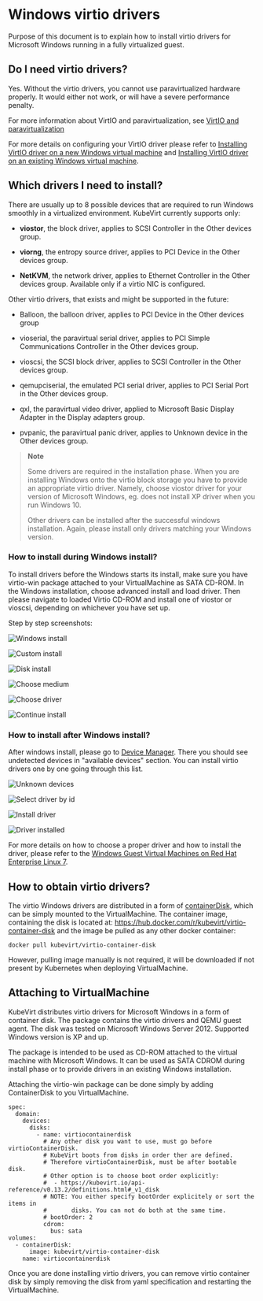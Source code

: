 # Windows virtio drivers

Purpose of this document is to explain how to install virtio drivers for
Microsoft Windows running in a fully virtualized guest.

## Do I need virtio drivers?

Yes. Without the virtio drivers, you cannot use paravirtualized hardware properly. It would either not work, or will have a severe performance penalty.

For more information about VirtIO and paravirtualization, see [VirtIO and paravirtualization](https://wiki.libvirt.org/page/Virtio)

For more details on configuring your VirtIO driver please refer to [Installing VirtIO driver on a new Windows virtual machine](https://docs.openshift.com/container-platform/4.7/virt/virtual_machines/virt-installing-virtio-drivers-on-new-windows-vm.html#virt-installing-virtio-drivers-on-new-windows-vm) and [Installing VirtIO driver on an existing Windows virtual machine](https://docs.openshift.com/container-platform/4.7/virt/virtual_machines/virt-installing-virtio-drivers-on-existing-windows-vm.html).


## Which drivers I need to install?

There are usually up to 8 possible devices that are required to run
Windows smoothly in a virtualized environment. KubeVirt currently
supports only:

- **viostor**, the block driver, applies to SCSI Controller in the
    Other devices group.

- **viorng**, the entropy source driver, applies to PCI Device in the
    Other devices group.

- **NetKVM**, the network driver, applies to Ethernet Controller in
    the Other devices group. Available only if a virtio NIC is
    configured.

Other virtio drivers, that exists and might be supported in the future:

- Balloon, the balloon driver, applies to PCI Device in the Other
    devices group

- vioserial, the paravirtual serial driver, applies to PCI Simple
    Communications Controller in the Other devices group.

- vioscsi, the SCSI block driver, applies to SCSI Controller in the
    Other devices group.

- qemupciserial, the emulated PCI serial driver, applies to PCI Serial
    Port in the Other devices group.

- qxl, the paravirtual video driver, applied to Microsoft Basic
    Display Adapter in the Display adapters group.

- pvpanic, the paravirtual panic driver, applies to Unknown device in
    the Other devices group.

> **Note**
>
> Some drivers are required in the installation phase. When you are
> installing Windows onto the virtio block storage you have to provide
> an appropriate virtio driver. Namely, choose viostor driver for your
> version of Microsoft Windows, eg. does not install XP driver when you
> run Windows 10.
>
> Other drivers can be installed after the successful windows
> installation. Again, please install only drivers matching your Windows
> version.

### How to install during Windows install?

To install drivers before the Windows starts its install, make sure you
have virtio-win package attached to your VirtualMachine as SATA CD-ROM.
In the Windows installation, choose advanced install and load driver.
Then please navigate to loaded Virtio CD-ROM and install one of viostor
or vioscsi, depending on whichever you have set up.

Step by step screenshots:

![Windows install](../assets/virtio_custom_install_0.png)

![Custom install](../assets/virtio_custom_install_1.png)

![Disk install](../assets/virtio_custom_install_2.png)

![Choose medium](../assets/virtio_custom_install_3.png)

![Choose driver](../assets/virtio_custom_install_4.png)

![Continue install](../assets/virtio_custom_install_5.png)

### How to install after Windows install?

After windows install, please go to [Device
Manager](https://support.microsoft.com/en-us/help/4026149/windows-open-device-manager).
There you should see undetected devices in "available devices" section.
You can install virtio drivers one by one going through this list.

![Unknown devices](../assets/virtio_driver_install_0.png)

![Select driver by id](../assets/virtio_driver_install_1.png)

![Install driver](../assets/virtio_driver_install_2.png)

![Driver installed](../assets/virtio_driver_install_3.png)

For more details on how to choose a proper driver and how to install the
driver, please refer to the [Windows Guest Virtual Machines on Red Hat
Enterprise Linux 7](https://access.redhat.com/articles/2470791).

## How to obtain virtio drivers?

The virtio Windows drivers are distributed in a form of
[containerDisk](./disks_and_volumes.md#containerdisk),
which can be simply mounted to the VirtualMachine. The container image,
containing the disk is located at:
<https://hub.docker.com/r/kubevirt/virtio-container-disk> and the image
be pulled as any other docker container:

    docker pull kubevirt/virtio-container-disk

However, pulling image manually is not required, it will be downloaded
if not present by Kubernetes when deploying VirtualMachine.

## Attaching to VirtualMachine

KubeVirt distributes virtio drivers for Microsoft Windows in a form of
container disk. The package contains the virtio drivers and QEMU guest
agent. The disk was tested on Microsoft Windows Server 2012. Supported
Windows version is XP and up.

The package is intended to be used as CD-ROM attached to the virtual
machine with Microsoft Windows. It can be used as SATA CDROM during
install phase or to provide drivers in an existing Windows installation.

Attaching the virtio-win package can be done simply by adding
ContainerDisk to you VirtualMachine.

    spec:
      domain:
        devices:
          disks:
            - name: virtiocontainerdisk
              # Any other disk you want to use, must go before virtioContainerDisk.
              # KubeVirt boots from disks in order ther are defined.
              # Therefore virtioContainerDisk, must be after bootable disk.
              # Other option is to choose boot order explicitly:
              #  - https://kubevirt.io/api-reference/v0.13.2/definitions.html#_v1_disk
              # NOTE: You either specify bootOrder explicitely or sort the items in
              #       disks. You can not do both at the same time.
              # bootOrder: 2
              cdrom:
                bus: sata
    volumes:
      - containerDisk:
          image: kubevirt/virtio-container-disk
        name: virtiocontainerdisk

Once you are done installing virtio drivers, you can remove virtio
container disk by simply removing the disk from yaml specification and
restarting the VirtualMachine.
